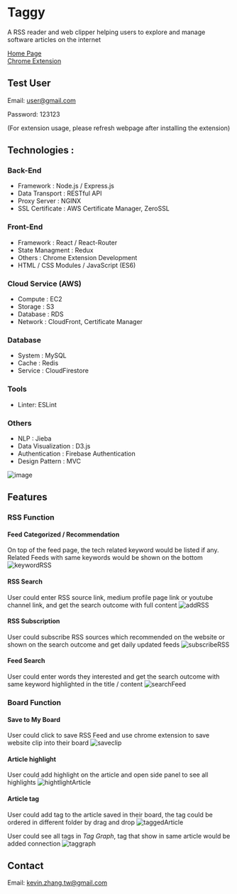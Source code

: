 # Taggy
A RSS reader and web clipper helping users to explore and manage software articles on the internet

[Home Page](https://www.twtaggy.site)   
[Chrome Extension ](http://extension.twtaggy.site)


## Test User

Email: user@gmail.com

Password: 123123 

(For extension usage, please refresh webpage after installing the extension)


## Technologies :

### Back-End
- Framework : Node.js / Express.js
- Data Transport : RESTful API
- Proxy Server : NGINX
- SSL Certificate : AWS Certificate Manager, ZeroSSL

### Front-End 
- Framework : React / React-Router 
- State Managment : Redux
- Others : Chrome Extension Development
- HTML / CSS Modules / JavaScript (ES6)


### Cloud Service (AWS)
-   Compute : EC2
-   Storage : S3
-   Database : RDS
-   Network : CloudFront, Certificate Manager

### Database
-   System : MySQL
-   Cache : Redis
-   Service : CloudFirestore

### Tools
-   Linter: ESLint

### Others 
- NLP : Jieba
- Data Visualization : D3.js
- Authentication : Firebase Authentication
- Design Pattern : MVC

![image](https://user-images.githubusercontent.com/38662781/104088757-fea05780-52a3-11eb-9cc2-ae7eedba8820.jpg)

## Features
### RSS Function

#### Feed Categorized / Recommendation
On top of the feed page, the tech related keyword would be listed if any. Related Feeds with same keywords would be shown on the bottom 
![keywordRSS](https://user-images.githubusercontent.com/38662781/104113716-1ecd2680-5337-11eb-86f6-97857b809dcc.gif)


#### RSS Search
User could enter RSS source link, medium profile page link or youtube channel link, and get the search outcome with full content
![addRSS](https://user-images.githubusercontent.com/38662781/104092909-138be380-52c2-11eb-8f87-824c97ceeddd.gif)

#### RSS Subscription
User could subscribe RSS sources which recommended on the website or shown on the search outcome and get daily updated feeds 
![subscribeRSS](https://user-images.githubusercontent.com/38662781/104113804-35c04880-5338-11eb-83a3-7350b8d85f87.gif)

#### Feed Search
User could enter words they interested and get the search outcome with same keyword highlighted in the title / content
![searchFeed](https://user-images.githubusercontent.com/38662781/104113867-e890a680-5338-11eb-94b2-0d68d089fa62.gif)

### Board Function

#### Save to My Board
User could click to save RSS Feed and use chrome extension to save website clip into their board
![saveclip](https://user-images.githubusercontent.com/38662781/104114036-d31c7c00-533a-11eb-805d-1ea95574738b.gif)

#### Article highlight
User could add highlight on the article and open side panel to see all highlights 
![hightlightArticle](https://user-images.githubusercontent.com/38662781/104114327-5095bb80-533e-11eb-9bc0-7f21becbf63c.gif)


#### Article tag
User could add tag to the article saved in their board, the tag could be ordered in different folder by drag and drop
![taggedArticle](https://user-images.githubusercontent.com/38662781/104114292-b897d200-533d-11eb-915e-b6c95ed784ba.gif)


User could see all tags in *Tag Graph*, tag that show in same article would be added connection
![taggraph](https://user-images.githubusercontent.com/38662781/104114372-a23e4600-533e-11eb-9dc5-e61d0d95f92c.gif)






## Contact

Email: [kevin.zhang.tw@gmail.com](mailto:kevin.zhang.tw@gmail.com)
